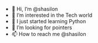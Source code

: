 - 👋 Hi, I’m @shasilon
- 👀 I’m interested in the Tech world
- 🌱 I just started learning Python
- 💞️ I’m looking for pointers
- 📫 How to reach me @shasilon 

<!---
shasilon/shasilon is a ✨ special ✨ repository because its `README.md` (this file) appears on your GitHub profile.
You can click the Preview link to take a look at your changes.
--->

